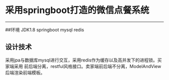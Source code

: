 # 采用springboot打造的微信点餐系统
------------------------------------------
##环境
JDK1.8 springboot mysql redis 
## 设计技术
采用jpa与数据库mysql进行交互，采用redis作为缓存以及高并发下的进程锁。买家端采用
前后端分离，restful风格接口。卖家端前后端不分离，ModelAndView后端渲染前端模板。